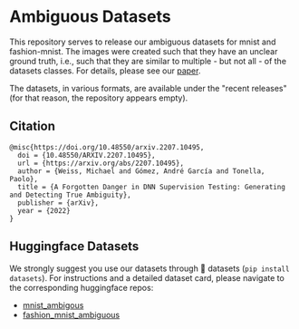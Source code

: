 # Ambiguous Datasets

This repository serves to release our ambiguous datasets for mnist and fashion-mnist. 
The images were created such that they have an unclear ground truth, i.e., such that they are similar to multiple - but not all - of the datasets classes. For details, please see our [paper](https://arxiv.org/abs/2207.10495).

The datasets, in various formats, are available under the "recent releases" (for that reason, the repository appears empty).


## Citation

```
@misc{https://doi.org/10.48550/arxiv.2207.10495,
  doi = {10.48550/ARXIV.2207.10495},
  url = {https://arxiv.org/abs/2207.10495},
  author = {Weiss, Michael and Gómez, André García and Tonella, Paolo},
  title = {A Forgotten Danger in DNN Supervision Testing: Generating and Detecting True Ambiguity},
  publisher = {arXiv},
  year = {2022}
}
```


## Huggingface Datasets

We strongly suggest you use our datasets through 🤗 datasets (`pip install datasets`).
For instructions and a detailed dataset card, please navigate to the corresponding huggingface repos:
- [mnist_ambigous](https://huggingface.co/datasets/mweiss/mnist_ambiguous)
- [fashion_mnist_ambiguous](https://huggingface.co/datasets/mweiss/fashion_mnist_ambiguous)
